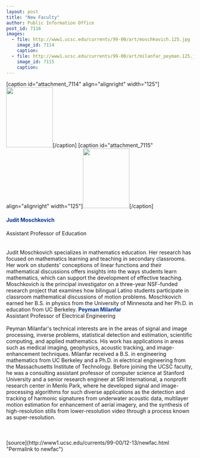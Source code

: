 ```yaml
---
layout: post
title: "New Faculty"
author: Public Information Office
post_id: 7116
images:
  - file: http://www1.ucsc.edu/currents/99-00/art/moschkovich.125.jpg
    image_id: 7114
    caption: 
  - file: http://www1.ucsc.edu/currents/99-00/art/milanfar_peyman.125.jpg
    image_id: 7115
    caption: 
---
```


[caption id="attachment_7114" align="alignright" width="125"]<a href="http://localhost/mysite/wp-content/uploads/1999/12/moschkovich.125.jpg"><img class="size-full wp-image-7114" src="http://localhost/mysite/wp-content/uploads/1999/12/moschkovich.125.jpg" alt="" width="125" height="161" /></a>[/caption]
[caption id="attachment_7115" align="alignright" width="125"]<a href="http://localhost/mysite/wp-content/uploads/1999/12/milanfar_peyman.125.jpg"><img class="size-full wp-image-7115" src="http://localhost/mysite/wp-content/uploads/1999/12/milanfar_peyman.125.jpg" alt="" width="125" height="160" /></a>[/caption]
<h4>
  <font color="#003399">Judit Moschkovich</font>
</h4>Assistant Professor of Education<br>
<br>
<br>
Judit Moschkovich specializes in mathematics education. Her research has focused on mathematics learning and teaching in secondary classrooms. Her work on students' conceptions of linear functions and their mathematical discussions offers insights into the ways students learn mathematics, which can support the development of effective teaching. Moschkovich is the principal investigator on a three-year NSF-funded research project that examines how bilingual Latino students participate in classroom mathematical discussions of motion problems. Moschkovich earned her B.S. in physics from the University of Minnesota and her Ph.D. in education from UC Berkeley. <font color="#003399"><b>Peyman Milanfar<br></b></font>Assistant Professor of Electrical Engineering<br>
<br>
Peyman Milanfar's technical interests are in the areas of signal and image processing, inverse problems, statistical detection and estimation, scientific computing, and applied mathematics. His work has applications in areas such as medical imaging, geophysics, acoustic tracking, and image-enhancement techniques. Milanfar received a B.S. in engineering mathematics from UC Berkeley and a Ph.D. in electrical engineering from the Massachusetts Institute of Technology. Before joining the UCSC faculty, he was a consulting assistant professor of computer science at Stanford University and a senior research engineer at SRI International, a nonprofit research center in Menlo Park, where he developed signal and image-processing algorithms for such diverse applications as the detection and tracking of harmonic signatures from underwater acoustic data, multilayer motion estimation for enhancement of aerial imagery, and the synthesis of high-resolution stills from lower-resolution video through a process known as super-resolution.<br>
<br>
<br>
<br>
[source](http://www1.ucsc.edu/currents/99-00/12-13/newfac.html "Permalink to newfac")
